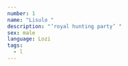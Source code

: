 ```yaml
---
number: 1
name: "Lisulo "
description: "‘royal hunting party’ "
sex: male
language: Lozi
tags:
  - l
---
```

